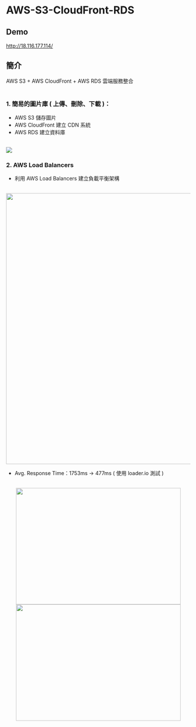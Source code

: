 # AWS-S3-CloudFront-RDS
## Demo
http://18.116.177.114/
## 簡介
AWS S3 + AWS CloudFront + AWS RDS 雲端服務整合 <br><br>
### 1. 簡易的圖片庫 ( 上傳、刪除、下載 )：
  - AWS S3 儲存圖片
  - AWS CloudFront 建立 CDN 系統
  - AWS RDS 建立資料庫 <br><br>

![](https://github.com/ttiverson3/AWS-S3-CloudFront-RDS/blob/master/imgs/flowchart.png)

### 2. AWS Load Balancers
  - 利用 AWS Load Balancers 建立負載平衡架構 <br><br>
  <img src="https://github.com/ttiverson3/AWS-S3-CloudFront-RDS/blob/master/imgs/AWS-loader-balancers.png" width="740"/>
  
  - Avg. Response Time：1753ms -> 477ms ( 使用 loader.io 測試 )<br><br>
  <div align="center">
    <img src="https://github.com/ttiverson3/AWS-S3-CloudFront-RDS/blob/master/imgs/test.png" width="450" height="318"/>
    <img src="https://github.com/ttiverson3/AWS-S3-CloudFront-RDS/blob/master/imgs/test-load-balance.png" width="450" height="318"/>
  </div>

